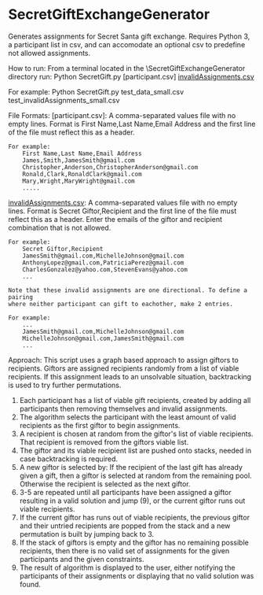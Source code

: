 # SecretGiftExchangeGenerator
Generates assignments for Secret Santa gift exchange. Requires Python 3, a 
participant list in csv, and can accomodate an optional csv to predefine not 
allowed assignments.

How to run:
From a terminal located in the \SecretGiftExchangeGenerator directory run:
Python SecretGift.py [participant.csv] [invalidAssignments.csv](optional)

For example:
Python SecretGift.py test_data_small.csv test_invalidAssignments_small.csv

File Formats:
[participant.csv]: A comma-separated values file with no empty lines. Format is
    First Name,Last Name,Email Address and the first line of the file must 
    reflect this as a header. 

    For example:
        First Name,Last Name,Email Address
        James,Smith,JamesSmith@gmail.com
        Christopher,Anderson,ChristopherAnderson@gmail.com
        Ronald,Clark,RonaldClark@gmail.com
        Mary,Wright,MaryWright@gmail.com
        .....
    
[invalidAssignments.csv](optional): A comma-separated values file with no empty
    lines. Format is Secret Giftor,Recipient and the first line of the file must
    reflect this as a header. Enter the emails of the giftor and recipient
    combination that is not allowed. 

    For example:
        Secret Giftor,Recipient
        JamesSmith@gmail.com,MichelleJohnson@gmail.com
        AnthonyLopez@gmail.com,PatriciaPerez@gmail.com
        CharlesGonzalez@yahoo.com,StevenEvans@yahoo.com
        ...

    Note that these invalid assignments are one directional. To define a pairing
    where neither participant can gift to eachother, make 2 entries.
   
    For example:
        ...
        JamesSmith@gmail.com,MichelleJohnson@gmail.com
        MichelleJohnson@gmail.com,JamesSmith@gmail.com
        ...

Approach:
This script uses a graph based approach to assign giftors to recipients. Giftors
are assigned recipients randomly from a list of viable recipients. If this
assignment leads to an unsolvable situation, backtracking is used to try further
permutations.

1. Each participant has a list of viable gift recipients, created by adding all 
participants then removing themselves and invalid assignments. 
2. The algorithm selects the participant with the least amount of valid 
recipients as the first giftor to begin assignments.
3. A recipient is chosen at random from the giftor's list of viable recipients. 
That recipient is removed from the giftors viable list.
4. The giftor and its viable recipient list are pushed onto stacks, needed in
case backtracking is required.
5. A new giftor is selected by: 
If the recipient of the last gift has already given a gift, then a giftor is 
selected at random from the remaining pool. 
Otherwise the recipient is selected as the next giftor.
6. 3-5 are repeated until all participants have been assigned a giftor resulting
in a valid solution and jump (9), or the current giftor runs out viable 
recipients. 
7. If the current giftor has runs out of viable recipients, the previous giftor
and their untried recipients are popped from the stack and a new permutation is
built by jumping back to 3.
8. If the stack of giftors is empty and the giftor has no remaining possible
recipients, then there is no valid set of assignments for the given participants
and the given constraints.
9. The result of algorithm is displayed to the user, either notifying the 
participants of their assignments or displaying that no valid solution was 
found.
